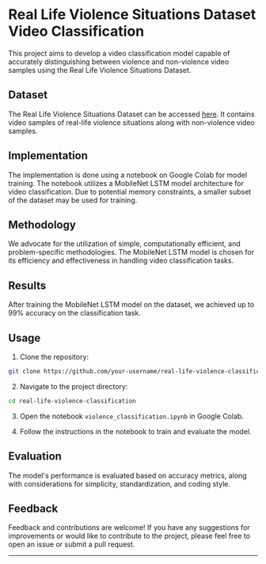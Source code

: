 
# Real Life Violence Situations Dataset Video Classification

This project aims to develop a video classification model capable of accurately distinguishing between violence and non-violence video samples using the Real Life Violence Situations Dataset.

## Dataset

The Real Life Violence Situations Dataset can be accessed [here](https://link-to-dataset). It contains video samples of real-life violence situations along with non-violence video samples.

## Implementation

The implementation is done using a notebook on Google Colab for model training. The notebook utilizes a MobileNet LSTM model architecture for video classification. Due to potential memory constraints, a smaller subset of the dataset may be used for training.

## Methodology

We advocate for the utilization of simple, computationally efficient, and problem-specific methodologies. The MobileNet LSTM model is chosen for its efficiency and effectiveness in handling video classification tasks.

## Results

After training the MobileNet LSTM model on the dataset, we achieved up to 99% accuracy on the classification task.

## Usage

1. Clone the repository:

```bash
git clone https://github.com/your-username/real-life-violence-classification.git
```

2. Navigate to the project directory:

```bash
cd real-life-violence-classification
```

3. Open the notebook `violence_classification.ipynb` in Google Colab.

4. Follow the instructions in the notebook to train and evaluate the model.

## Evaluation

The model's performance is evaluated based on accuracy metrics, along with considerations for simplicity, standardization, and coding style.

## Feedback

Feedback and contributions are welcome! If you have any suggestions for improvements or would like to contribute to the project, please feel free to open an issue or submit a pull request.

---
